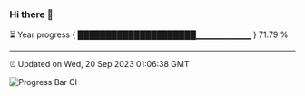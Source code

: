 ### Hi there 👋

⏳ Year progress { █████████████████████▁▁▁▁▁▁▁▁▁ } 71.79 %

---

⏰ Updated on Wed, 20 Sep 2023 01:06:38 GMT

![Progress Bar CI](https://github.com/liununu/liununu/workflows/Progress%20Bar%20CI/badge.svg)
